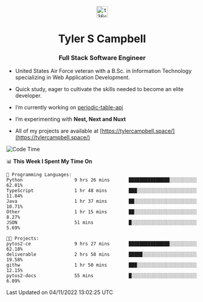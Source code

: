 <p align="center">
<a href="https://www.linkedin.com/in/t36campbell" target="blank"><img align="center" src="https://ik.imagekit.io/t36campbell/Portfolio/linkedin.png.original_m8bbGgPh6.png" alt="t36campbell" height="30" width="30" /></a>
</p>
<h1 align="center">Tyler S Campbell</h1>
<h3 align="center">Full Stack Software Engineer</h3>

* United States Air Force veteran with a B.Sc. in Information Technology specializing in Web Application Development. 

* Quick study, eager to cultivate the skills needed to become an elite developer.

* I’m currently working on [periodic-table-api](https://github.com/t36campbell/periodic-table-api)

* I’m experimenting with **Nest, Next and Nuxt**

* All of my projects are available at [https://tylercampbell.space/](https://tylercampbell.space/)

<!--START_SECTION:waka-->
![Code Time](http://img.shields.io/badge/Code%20Time-1%2C968%20hrs%2046%20mins-blue)

📊 **This Week I Spent My Time On** 

```text
💬 Programming Languages: 
Python                   9 hrs 26 mins       ███████████████░░░░░░░░░░   62.01% 
TypeScript               1 hr 48 mins        ███░░░░░░░░░░░░░░░░░░░░░░   11.84% 
Java                     1 hr 37 mins        ██░░░░░░░░░░░░░░░░░░░░░░░   10.71% 
Other                    1 hr 15 mins        ██░░░░░░░░░░░░░░░░░░░░░░░   8.27% 
JSON                     51 mins             █░░░░░░░░░░░░░░░░░░░░░░░░   5.69%

🐱‍💻 Projects: 
pytos2-ce                9 hrs 27 mins       ███████████████░░░░░░░░░░   62.18% 
deliverable              2 hrs 58 mins       █████░░░░░░░░░░░░░░░░░░░░   19.58% 
githw                    1 hr 50 mins        ███░░░░░░░░░░░░░░░░░░░░░░   12.15% 
pytos2-docs              55 mins             █░░░░░░░░░░░░░░░░░░░░░░░░   6.09%

```


 Last Updated on 04/11/2022 13:02:25 UTC
<!--END_SECTION:waka-->

